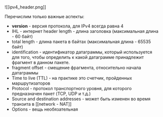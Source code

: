 
![[ipv4_header.png]]

Перечислим только важные аспекты:
- **version** - версия протокола, для IPv4 всегда равна 4
- IHL - интернет header length - длина заголовка (максимальная длина - 60 байт)
- total length - длина пакета в байтах (максимальная длина - 65535 байт)
- identification - идентификатор датаграммы, который используется для того, чтобы определить к какой датаграмме принадлежит фрагмент в данном пакете.
- fragment offset - смещение фрагмента, относительно начала датаграммы
- Time to live (TTL) - на практике это счетчик, пройденных маршрутизаторов
- Protocol - протокол транспортного уровня, для которого предназначен пакет (TCP, UDP и т.д.)
- Source and destination addresses - может быть изменен во время транзита в [[network - NAT]]
- Options - вещь необязательная